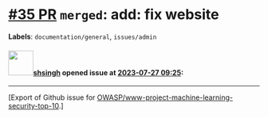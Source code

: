 # [\#35 PR](https://github.com/OWASP/www-project-machine-learning-security-top-10/pull/35) `merged`: add: fix website
**Labels**: `documentation/general`, `issues/admin`


#### <img src="https://avatars.githubusercontent.com/u/412800?v=4" width="50">[shsingh](https://github.com/shsingh) opened issue at [2023-07-27 09:25](https://github.com/OWASP/www-project-machine-learning-security-top-10/pull/35):






-------------------------------------------------------------------------------



[Export of Github issue for [OWASP/www-project-machine-learning-security-top-10](https://github.com/OWASP/www-project-machine-learning-security-top-10).]
